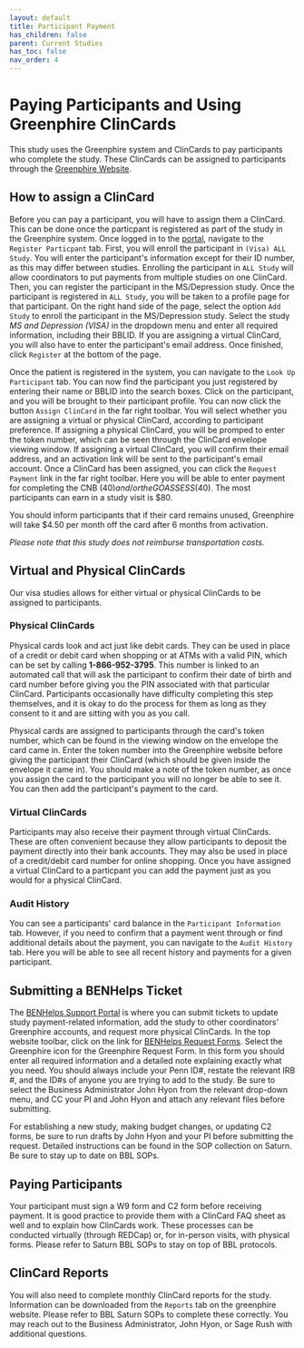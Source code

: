 ```yaml
---
layout: default
title: Participant Payment
has_children: false
parent: Current Studies
has_toc: false
nav_order: 4
---
```


# Paying Participants and Using Greenphire ClinCards
This study uses the Greenphire system and ClinCards to pay participants who complete the study. These ClinCards can be assigned to participants through the [Greenphire Website](https://clincard.com/login/). 

## How to assign a ClinCard
Before you can pay a participant, you will have to assign them a ClinCard. This can be done once the particpant is registered as part of the study in the Greenphire system. Once logged in to the [portal](https://clincard.com/login/), navigate to the `Register Particpant` tab. First, you will enroll the participant in `(Visa) ALL Study`. You will enter the participant's information except for their ID number, as this may differ between studies. Enrolling the participant in `ALL Study` will allow coordinators to put payments from multiple studies on one ClinCard. Then, you can register the participant in the MS/Depression study. Once the participant is registered in `ALL Study`, you will be taken to a profile page for that participant. On the right hand side of the page, select the option `Add Study` to enroll the participant in the MS/Depression study. Select the study *MS and Depression (VISA)* in the dropdown menu and enter all required information, including their BBLID. If you are assigning a virtual ClinCard, you will also have to enter the participant's email address. Once finished, click `Register` at the bottom of the page. 

Once the patient is registered in the system, you can navigate to the `Look Up Participant` tab. You can now find the participant you just registered by entering their name or BBLID into the search boxes. Click on the participant, and you will be brought to their participant profile. You can now click the button `Assign ClinCard` in the far right toolbar. You will select whether you are assigning a virtual or physical ClinCard, according to participant preference. If assigning a physical ClinCard, you will be promped to enter the token number, which can be seen through the ClinCard envelope viewing window. If assigning a virtual ClinCard, you will confirm their email address, and an activation link will be sent to the participant's email account. Once a ClinCard has been assigned, you can click the `Request Payment` link in the far right toolbar. Here you will be able to enter payment for completing the CNB ($40) and/or the GOASSESS ($40). The most participants can earn in a study visit is $80.

You should inform participants that if their card remains unused, Greenphire will take $4.50 per month off the card after 6 months from activation.

*Please note that this study does not reimburse transportation costs.*

## Virtual and Physical ClinCards
Our visa studies allows for either virtual or physical ClinCards to be assigned to participants. 

### Physical ClinCards
Physical cards look and act just like debit cards. They can be used in place of a credit or debit card when shopping or at ATMs with a valid PIN, which can be set by calling **1-866-952-3795**. This number is linked to an automated call that will ask the participant to confirm their date of birth and card number before giving you the PIN associated with that particular ClinCard. Participants occasionally have difficulty completing this step themselves, and it is okay to do the process for them as long as they consent to it and are sitting with you as you call. 

Physical cards are assigned to participants through the card's token number, which can be found in the viewing window on the envelope the card came in. Enter the token number into the Greenphire website before giving the participant their ClinCard (which should be given inside the envelope it came in). You should make a note of the token number, as once you assign the card to the participant you will no longer be able to see it. You can then add the participant's payment to the card.

### Virtual ClinCards
Participants may also receive their payment through virtual ClinCards. These are often convenient because they allow participants to deposit the payment directly into their bank accounts. They may also be used in place of a credit/debit card number for online shopping. Once you have assigned a virtual ClinCard to a particpant you can add the payment just as you would for a physical ClinCard. 

### Audit History
You can see a participants' card balance in the `Participant Information` tab. However, if you need to confirm that a payment went through or find additional details about the payment, you can navigate to the `Audit History` tab. Here you will be able to see all recent history and payments for a given participant.

## Submitting a BENHelps Ticket
The [BENHelps Support Portal](https://benhelps.upenn.edu/support/home) is where you can submit tickets to update study payment-related information, add the study to other coordinators' Greenphire accounts, and request more physical ClinCards. In the top website toolbar, click on the link for [BENHelps Request Forms](https://benhelps.upenn.edu/support/catalog/items). Select the Greenphire icon for the Greenphire Request Form. In this form you should enter all required information and a detailed note explaining exactly what you need. You should always include your Penn ID#, restate the relevant IRB #, and the ID#s of anyone you are trying to add to the study. Be sure to select the Business Administrator John Hyon from the relevant drop-down menu, and CC your PI and John Hyon and attach any relevant files before submitting. 

For establishing a new study, making budget changes, or updating C2 forms, be sure to run drafts by John Hyon and your PI before submitting the request. Detailed instructions can be found in the SOP collection on Saturn. Be sure to stay up to date on BBL SOPs. 

## Paying Participants 
Your participant must sign a W9 form and C2 form before receiving payment. It is good practice to provide them with a ClinCard FAQ sheet as well and to explain how ClinCards work. These processes can be conducted virtually (through REDCap) or, for in-person visits, with physical forms. Please refer to Saturn BBL SOPs to stay on top of BBL protocols. 

## ClinCard Reports
You will also need to complete monthly ClinCard reports for the study. Information can be downloaded from the `Reports` tab on the greenphire website. Please refer to BBL Saturn SOPs to complete these correctly. You may reach out to the Business Administrator, John Hyon, or Sage Rush with additional questions.
